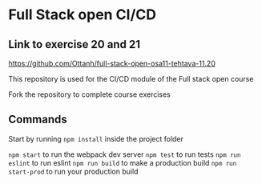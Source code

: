 # Full Stack open CI/CD

## Link to exercise 20 and 21
https://github.com/Ottanh/full-stack-open-osa11-tehtava-11.20

This repository is used for the CI/CD module of the Full stack open course

Fork the repository to complete course exercises

## Commands

Start by running `npm install` inside the project folder

`npm start` to run the webpack dev server
`npm test` to run tests
`npm run eslint` to run eslint
`npm run build` to make a production build
`npm run start-prod` to run your production build
